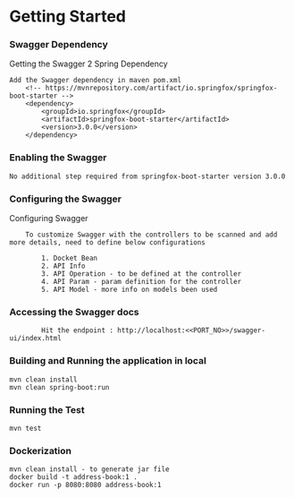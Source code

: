 # Getting Started

### Swagger Dependency

Getting the Swagger 2 Spring Dependency

	Add the Swagger dependency in maven pom.xml
		<!-- https://mvnrepository.com/artifact/io.springfox/springfox-boot-starter -->
		<dependency>
			<groupId>io.springfox</groupId>
			<artifactId>springfox-boot-starter</artifactId>
			<version>3.0.0</version>
		</dependency>


### Enabling the Swagger

	No additional step required from springfox-boot-starter version 3.0.0


### Configuring the Swagger

Configuring Swagger

		To customize Swagger with the controllers to be scanned and add more details, need to define below configurations
		
			1. Docket Bean
			2. API Info 
			3. API Operation - to be defined at the controller
			4. API Param - param definition for the controller
			5. API Model - more info on models been used

### Accessing the Swagger docs

			Hit the endpoint : http://localhost:<<PORT_NO>>/swagger-ui/index.html


### Building and Running the application in local

    mvn clean install
    mvn clean spring-boot:run

### Running the Test    

    mvn test

### Dockerization

    mvn clean install - to generate jar file
    docker build -t address-book:1 .
    docker run -p 8080:8080 address-book:1


